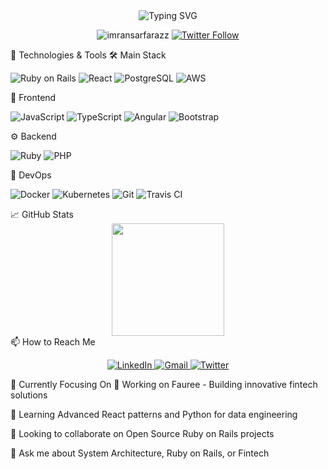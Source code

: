 <div align="center">
  <img src="https://readme-typing-svg.demolab.com?font=Fira+Code&weight=600&size=28&duration=3000&pause=1000&color=4F8CC9&center=true&vCenter=true&width=600&lines=Hi+%F0%9F%91%8B%2C+I'm+Imran+Sarfaraz;+%7CSoftware+Architect+%7C+Fintech" alt="Typing SVG" />
  
  <p align="center">
    <img src="https://komarev.com/ghpvc/?username=imransarfarazz&label=Profile%20views&color=0e75b6&style=flat" alt="imransarfarazz" /> 
    <a href="https://twitter.com/imransarfarazz" target="_blank">
      <img alt="Twitter Follow" src="https://img.shields.io/twitter/follow/imransarfaraz?style=social">
    </a>
  </p>
</div>

🔧 Technologies & Tools
🛠️ Main Stack
<p> 
  <img src="https://img.shields.io/badge/Ruby_on_Rails-CC0000?style=for-the-badge&logo=ruby-on-rails&logoColor=white" alt="Ruby on Rails"> 
  <img src="https://img.shields.io/badge/React-20232A?style=for-the-badge&logo=react&logoColor=61DAFB" alt="React"> 
  <img src="https://img.shields.io/badge/PostgreSQL-316192?style=for-the-badge&logo=postgresql&logoColor=white" alt="PostgreSQL"> 
  <img src="https://img.shields.io/badge/AWS-%23FF9900.svg?style=for-the-badge&logo=amazon-aws&logoColor=white" alt="AWS">
</p>
🎨 Frontend
<p> 
  <img src="https://img.shields.io/badge/JavaScript-323330?style=for-the-badge&logo=javascript&logoColor=F7DF1E" alt="JavaScript"> 
  <img src="https://img.shields.io/badge/TypeScript-007ACC?style=for-the-badge&logo=typescript&logoColor=white" alt="TypeScript"> 
  <img src="https://img.shields.io/badge/Angular-DD0031?style=for-the-badge&logo=angular&logoColor=white" alt="Angular">
  <img src="https://img.shields.io/badge/Bootstrap-563D7C?style=for-the-badge&logo=bootstrap&logoColor=white" alt="Bootstrap">
</p>
⚙️ Backend
<p> 
  <img src="https://img.shields.io/badge/Ruby-CC342D?style=for-the-badge&logo=ruby&logoColor=white" alt="Ruby"> 
  <img src="https://img.shields.io/badge/PHP-777BB4?style=for-the-badge&logo=php&logoColor=white" alt="PHP"> 
</p>
🚀 DevOps
<p> 
  <img src="https://img.shields.io/badge/Docker-2CA5E0?style=for-the-badge&logo=docker&logoColor=white" alt="Docker"> 
  <img src="https://img.shields.io/badge/Kubernetes-326CE5?style=for-the-badge&logo=kubernetes&logoColor=white" alt="Kubernetes">
  <img src="https://img.shields.io/badge/Git-F05032?style=for-the-badge&logo=git&logoColor=white" alt="Git">
  <img src="https://img.shields.io/badge/TravisCI-3EAAAF?style=for-the-badge&logo=travisci&logoColor=white" alt="Travis CI"> 
</p>
📈 GitHub Stats
<div align="center">  
  <img height="180em" src="https://github-readme-streak-stats.herokuapp.com/?user=imransarfarazz&theme=radical&hide_border=true" /> </div>
📫 How to Reach Me
<p align="center"> 
  <a href="https://www.linkedin.com/in/imransarfaraz/" target="_blank"> 
  <img src="https://img.shields.io/badge/LinkedIn-0077B5?style=for-the-badge&logo=linkedin&logoColor=white" alt="LinkedIn"> 
  </a>
  <a href="mailto:mk.imran842@gmail.com">
    <img src="https://img.shields.io/badge/Gmail-D14836?style=for-the-badge&logo=gmail&logoColor=white" alt="Gmail">
  </a>
  <a href="https://twitter.com/imransarfaraz" target="_blank"> 
    <img src="https://img.shields.io/badge/Twitter-1DA1F2?style=for-the-badge&logo=twitter&logoColor=white" alt="Twitter"> 
  </a>
</p>
🎯 Currently Focusing On
🔭 Working on Fauree - Building innovative fintech solutions

🌱 Learning Advanced React patterns and Python for data engineering

👯 Looking to collaborate on Open Source Ruby on Rails projects

💬 Ask me about System Architecture, Ruby on Rails, or Fintech
